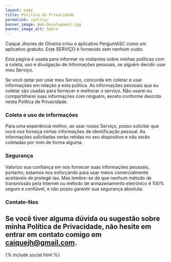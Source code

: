 ```yaml
---
layout: page
title: Política de Privacidade
permalink: /policy/
banner_image: Web-Development.jpg
banner_image_alt: Sobre
---
```


Caique Jhones de Oliveira criou o aplicativo PerguntASC como um aplicativo gratuito. Este SERVIÇO é fornecido sem nenhum custo.

Esta página é usada para informar os visitantes sobre minhas políticas com a coleta, uso e divulgação de Informações pessoais, se alguém decidir usar meu Serviço.

Se você optar por usar meu Serviço, concorda em coletar e usar informações em relação a esta política. As informações pessoais que eu coletar são usadas para fornecer e melhorar o serviço. Não usarei ou compartilharei suas informações com ninguém, exceto conforme descrito nesta Política de Privacidade.

### Coleta e uso de informações

Para uma experiência melhor, ao usar nosso Serviço, posso solicitar que você nos forneça certas informações de identificação pessoal. As informações solicitadas serão retidas no seu dispositivo e não serão coletadas por mim de forma alguma.

### Segurança

Valorizo sua confiança em nos fornecer suas informações pessoais, portanto, estamos nos esforçando para usar meios comercialmente aceitáveis de protegê-las. Mas lembre-se de que nenhum método de transmissão pela Internet ou método de armazenamento eletrônico é 100% seguro e confiável, e não posso garantir sua segurança absoluta.

### Contate-Nos

Se você tiver alguma dúvida ou sugestão sobre minha Política de Privacidade, não hesite em entrar em contato comigo em caiquejh@gmail.com.
---

{% include social.html %}

[pw]: http://processwire.com
[jekyll]: http://jekyllrb.com
